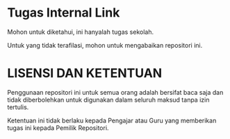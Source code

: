 # Tugas Internal Link

Mohon untuk diketahui, ini hanyalah tugas sekolah.

Untuk yang tidak terafilasi, mohon untuk mengabaikan repositori ini.

# LISENSI DAN KETENTUAN

Penggunaan repositori ini untuk semua orang adalah bersifat baca saja dan tidak diberbolehkan untuk digunakan dalam seluruh maksud tanpa izin tertulis.

Ketentuan ini tidak berlaku kepada Pengajar atau Guru yang memberikan tugas ini kepada Pemilik Repositori.
